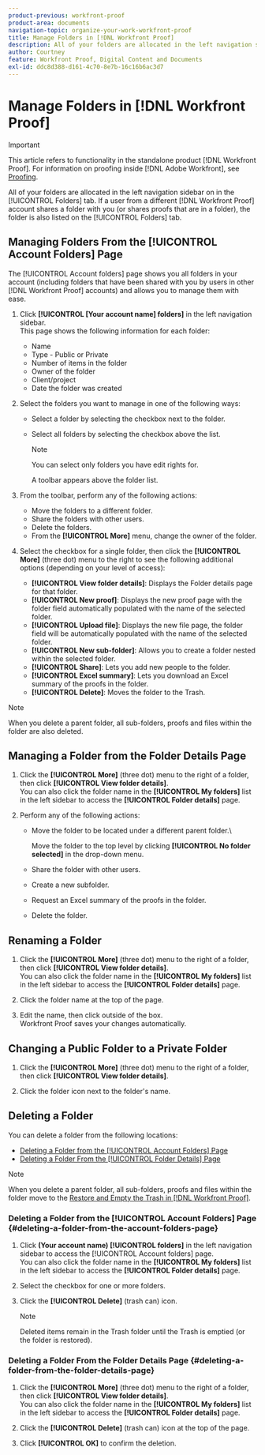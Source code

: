 ```yaml
---
product-previous: workfront-proof
product-area: documents
navigation-topic: organize-your-work-workfront-proof
title: Manage Folders in [!DNL Workfront Proof]
description: All of your folders are allocated in the left navigation sidebar on in the [!UICONTROL Folders] tab. If a user from a different [!DNL Workfront Proof] account shares a folder with you (or shares proofs that are in a folder), the folder is also listed on the [!UICONTROL Folders] tab.
author: Courtney
feature: Workfront Proof, Digital Content and Documents
exl-id: ddc8d388-d161-4c70-8e7b-16c16b6ac3d7
---
```

# Manage Folders in [!DNL Workfront Proof]

>[!IMPORTANT]
>
>This article refers to functionality in the standalone product [!DNL Workfront Proof]. For information on proofing inside [!DNL Adobe Workfront], see [Proofing](../../../review-and-approve-work/proofing/proofing.md).

All of your folders are allocated in the left navigation sidebar on in the [!UICONTROL Folders] tab. If a user from a different [!DNL Workfront Proof] account shares a folder with you (or shares proofs that are in a folder), the folder is also listed on the [!UICONTROL Folders] tab. 

## Managing Folders From the [!UICONTROL Account Folders] Page

The [!UICONTROL Account folders] page shows you all folders in your account (including folders that have been shared with you by users in other [!DNL Workfront Proof] accounts) and allows you to manage them with ease.

1. Click **[!UICONTROL [Your account name] folders]** in the left navigation sidebar.\
   This page shows the following information for each folder:

   * Name
   * Type - Public or Private
   * Number of items in the folder
   * Owner of the folder
   * Client/project
   * Date the folder was created

1. Select the folders you want to manage in one of the following ways:

   * Select a folder by selecting the checkbox next to the folder.
   * Select all folders by selecting the checkbox above the list.

      >[!NOTE]
      >
      >You can select only folders you have edit rights for.

      A toolbar appears above the folder list.

1. From the toolbar, perform any of the following actions:

   * Move the folders to a different folder.
   * Share the folders with other users.
   * Delete the folders.
   * From the **[!UICONTROL More]** menu, change the owner of the folder.

1. Select the checkbox for a single folder, then click the **[!UICONTROL More]** (three dot) menu to the right to see the following additional options (depending on your level of access):

   * **[!UICONTROL View folder details]**: Displays the Folder details page for that folder.
   * **[!UICONTROL New proof]**: Displays the new proof page with the folder field automatically populated with the name of the selected folder.
   * **[!UICONTROL Upload file]**: Displays the new file page, the folder field will be automatically populated with the name of the selected folder.
   * **[!UICONTROL New sub-folder]**: Allows you to create a folder nested within the selected folder.
   * **[!UICONTROL Share]**: Lets you add new people to the folder.
   * **[!UICONTROL Excel summary]**: Lets you download an Excel summary of the proofs in the folder.
   * **[!UICONTROL Delete]**: Moves the folder to the Trash.

>[!NOTE]
>
>When you delete a parent folder, all sub-folders, proofs and files within the folder are also deleted.

## Managing a Folder from the Folder Details Page

1. Click the **[!UICONTROL More]** (three dot) menu to the right of a folder, then click **[!UICONTROL View folder details]**.\
   You can also click the folder name in the **[!UICONTROL My folders]** list in the left sidebar to access the **[!UICONTROL Folder details]** page.

1. Perform any of the following actions:

   * Move the folder to be located under a different parent folder.\

      Move the folder to the top level by clicking **[!UICONTROL No folder selected]** in the drop-down menu.

   * Share the folder with other users.
   * Create a new subfolder.
   * Request an Excel summary of the proofs in the folder.
   * Delete the folder.

## Renaming a Folder

1. Click the **[!UICONTROL More]** (three dot) menu to the right of a folder, then click **[!UICONTROL View folder details]**.\
   You can also click the folder name in the **[!UICONTROL My folders]** list in the left sidebar to access the **[!UICONTROL Folder details]** page.

1. Click the folder name at the top of the page.
1. Edit the name, then click outside of the box.\
   Workfront Proof saves your changes automatically.

## Changing a Public Folder to a Private Folder

1. Click the **[!UICONTROL More]** (three dot) menu to the right of a folder, then click **[!UICONTROL View folder details]**.

1. Click the folder icon next to the folder's name.

## Deleting a Folder

You can delete a folder from the following locations:

* [Deleting a Folder from the [!UICONTROL Account Folders] Page](#deleting-a-folder-from-the-account-folders-page)
* [Deleting a Folder From the [!UICONTROL Folder Details] Page](#deleting-a-folder-from-the-folder-details-page)

>[!NOTE]
>
>When you delete a parent folder, all sub-folders, proofs and files within the folder move to the [Restore and Empty the Trash in [!DNL Workfront Proof]](../../../workfront-proof/wp-work-proofsfiles/manage-your-work/restore-and-empty-trash.md).

### Deleting a Folder from the [!UICONTROL Account Folders] Page {#deleting-a-folder-from-the-account-folders-page}

1. Click **(Your account name) [!UICONTROL folders]** in the left navigation sidebar to access the [!UICONTROL Account folders] page.\
   You can also click the folder name in the **[!UICONTROL My folders]** list in the left sidebar to access the **[!UICONTROL Folder details]** page.

1. Select the checkbox for one or more folders.
1. Click the **[!UICONTROL Delete]** (trash can) icon.

   >[!NOTE]
   >
   >Deleted items remain in the Trash folder until the Trash is emptied (or the folder is restored).

### Deleting a Folder From the Folder Details Page {#deleting-a-folder-from-the-folder-details-page}

1. Click the **[!UICONTROL More]** (three dot) menu to the right of a folder, then click **[!UICONTROL View folder details]**.\
   You can also click the folder name in the **[!UICONTROL My folders]** list in the left sidebar to access the **[!UICONTROL Folder details]** page.

1. Click the **[!UICONTROL Delete]** (trash can) icon at the top of the page.
1. Click **[!UICONTROL OK]** to confirm the deletion.
